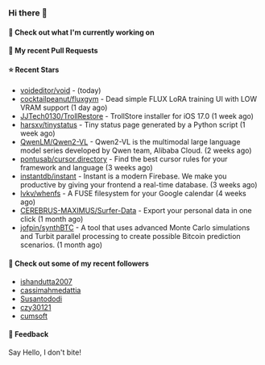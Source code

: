 ### Hi there 👋

#### 👷 Check out what I'm currently working on

#### 🔨 My recent Pull Requests


#### ⭐ Recent Stars

- [voideditor/void](https://github.com/voideditor/void) -  (today)
- [cocktailpeanut/fluxgym](https://github.com/cocktailpeanut/fluxgym) - Dead simple FLUX LoRA training UI with LOW VRAM support (1 day ago)
- [JJTech0130/TrollRestore](https://github.com/JJTech0130/TrollRestore) - TrollStore installer for iOS 17.0 (1 week ago)
- [harsxv/tinystatus](https://github.com/harsxv/tinystatus) - Tiny status page generated by a Python script (1 week ago)
- [QwenLM/Qwen2-VL](https://github.com/QwenLM/Qwen2-VL) - Qwen2-VL is the multimodal large language model series developed by Qwen team, Alibaba Cloud. (2 weeks ago)
- [pontusab/cursor.directory](https://github.com/pontusab/cursor.directory) - Find the best cursor rules for your framework and language (3 weeks ago)
- [instantdb/instant](https://github.com/instantdb/instant) - Instant is a modern Firebase. We make you productive by giving your frontend a real-time database. (3 weeks ago)
- [lvkv/whenfs](https://github.com/lvkv/whenfs) - A FUSE filesystem for your Google calendar (4 weeks ago)
- [CEREBRUS-MAXIMUS/Surfer-Data](https://github.com/CEREBRUS-MAXIMUS/Surfer-Data) - Export your personal data in one click (1 month ago)
- [jofpin/synthBTC](https://github.com/jofpin/synthBTC) - A tool that uses advanced Monte Carlo simulations and Turbit parallel processing to create possible Bitcoin prediction scenarios. (1 month ago)

#### 👯 Check out some of my recent followers

- [ishandutta2007](https://github.com/ishandutta2007)
- [cassimahmedattia](https://github.com/cassimahmedattia)
- [Susantododi](https://github.com/Susantododi)
- [czy30121](https://github.com/czy30121)
- [cumsoft](https://github.com/cumsoft)

#### 💬 Feedback

Say Hello, I don't bite!